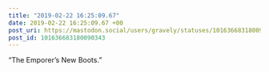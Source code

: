 ```yaml
---
title: "2019-02-22 16:25:09.67"
date: 2019-02-22 16:25:09.67 +00
post_uri: https://mastodon.social/users/gravely/statuses/101636683180090343
post_id: 101636683180090343
---
```

“The Emporer’s New Boots.”


